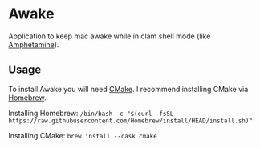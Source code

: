 # **Awake**
Application to keep mac awake while in clam shell mode (like [Amphetamine](https://www.google.com/search?q=amphetimine+app+store&rlz=1C5CHFA_enUS996US996&oq=amphetimine+app+store&aqs=chrome..69i57.3334j0j7&sourceid=chrome&ie=UTF-8#:~:text=Amphetamine%20on%20the,com%20%E2%80%BA%20app%20%E2%80%BA%20amphetamine)).

## **Usage**
To install Awake you will need [CMake](https://cmake.org/). I recommend installing CMake via [Homebrew](https://brew.sh/).

Installing Homebrew: `/bin/bash -c "$(curl -fsSL https://raw.githubusercontent.com/Homebrew/install/HEAD/install.sh)"`

Installing CMake: `brew install --cask cmake`

